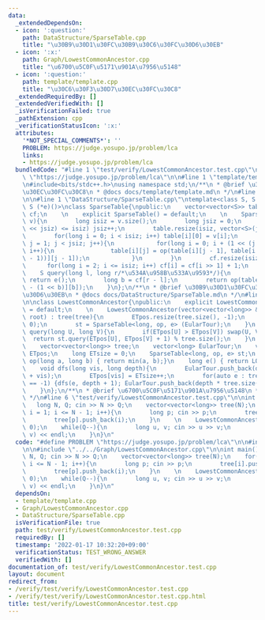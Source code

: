 ```yaml
---
data:
  _extendedDependsOn:
  - icon: ':question:'
    path: DataStructure/SparseTable.cpp
    title: "\u30B9\u30D1\u30FC\u30B9\u30C6\u30FC\u30D6\u30EB"
  - icon: ':x:'
    path: Graph/LowestCommonAncestor.cpp
    title: "\u6700\u5C0F\u5171\u901A\u7956\u5148"
  - icon: ':question:'
    path: template/template.cpp
    title: "\u30C6\u30F3\u30D7\u30EC\u30FC\u30C8"
  _extendedRequiredBy: []
  _extendedVerifiedWith: []
  _isVerificationFailed: true
  _pathExtension: cpp
  _verificationStatusIcon: ':x:'
  attributes:
    '*NOT_SPECIAL_COMMENTS*': ''
    PROBLEM: https://judge.yosupo.jp/problem/lca
    links:
    - https://judge.yosupo.jp/problem/lca
  bundledCode: "#line 1 \"test/verify/LowestCommonAncestor.test.cpp\"\n#define PROBLEM\
    \ \"https://judge.yosupo.jp/problem/lca\"\n\n#line 1 \"template/template.cpp\"\
    \n#include<bits/stdc++.h>\nusing namespace std;\n/**\n * @brief \u30C6\u30F3\u30D7\
    \u30EC\u30FC\u30C8\n * @docs docs/template/template.md\n */\n#line 4 \"test/verify/LowestCommonAncestor.test.cpp\"\
    \n\n#line 1 \"DataStructure/SparseTable.cpp\"\ntemplate<class S, S (*op)(S, S),\
    \ S (*e)()>\nclass SparseTable{\npublic:\n    vector<vector<S>> table;\n    vector<long>\
    \ cf;\n    \n    explicit SparseTable() = default;\n    \n    SparseTable(vector<S>&\
    \ v){\n        long isiz = v.size();\n        long jsiz = 0;\n        while((1\
    \ << jsiz) <= isiz) jsiz++;\n        table.resize(isiz, vector<S>(jsiz, e()));\n\
    \        for(long i = 0; i < isiz; i++) table[i][0] = v[i];\n        for(long\
    \ j = 1; j < jsiz; j++){\n            for(long i = 0; i + (1 << (j - 1)) < isiz;\
    \ i++){\n                table[i][j] = op(table[i][j - 1], table[i + (1 << (j\
    \ - 1))][j - 1]);\n            }\n        }\n        cf.resize(isiz + 1);\n  \
    \      for(long i = 2; i <= isiz; i++) cf[i] = cf[i >> 1] + 1;\n    }\n    \n\
    \    S query(long l, long r/*\u534A\u958B\u533A\u9593*/){\n        if(l == r)\
    \ return e();\n        long b = cf[r - l];\n        return op(table[l][b], table[r\
    \ - (1 << b)][b]);\n    }\n};\n/**\n * @brief \u30B9\u30D1\u30FC\u30B9\u30C6\u30FC\
    \u30D6\u30EB\n * @docs docs/DataStructure/SparseTable.md\n */\n#line 2 \"Graph/LowestCommonAncestor.cpp\"\
    \n\nclass LowestCommonAncestor{\npublic:\n    explicit LowestCommonAncestor()\
    \ = default;\n    \n    LowestCommonAncestor(vector<vector<long>> &tree, long\
    \ root) : tree(tree){\n        ETpos.resize(tree.size(), -1);\n        dfs(root,\
    \ 0);\n        st = SparseTable<long, op, e> (EularTour);\n    }\n    \n    long\
    \ query(long U, long V){\n        if(ETpos[U] > ETpos[V]) swap(U, V);\n      \
    \  return st.query(ETpos[U], ETpos[V] + 1) % tree.size();\n    }\n    \nprivate:\n\
    \    vector<vector<long>> tree;\n    vector<long> EularTour;\n    vector<long>\
    \ ETpos;\n    long ETsize = 0;\n    SparseTable<long, op, e> st;\n    \n    long\
    \ op(long a, long b) { return min(a, b);}\n    long e() { return LONG_MAX;}\n\
    \    void dfs(long vis, long depth){\n        EularTour.push_back(depth * tree.size()\
    \ + vis);\n        ETpos[vis] = ETsize++;\n        for(auto e : tree[vis]) if(ETpos[e]\
    \ == -1) {dfs(e, depth + 1); EularTour.push_back(depth * tree.size() + vis); ETsize++;}\n\
    \    }\n};\n/**\n * @brief \u6700\u5C0F\u5171\u901A\u7956\u5148\n * @docs docs/Graph/LowestCommonAncestor.md\n\
    \ */\n#line 6 \"test/verify/LowestCommonAncestor.test.cpp\"\n\nint main(){\n \
    \   long N, Q; cin >> N >> Q;\n    vector<vector<long>> tree(N);\n    for(long\
    \ i = 1; i <= N - 1; i++){\n        long p; cin >> p;\n        tree[i].push_back(p);\n\
    \        tree[p].push_back(i);\n    }\n    \n    LowestCommonAncestor lca(tree,\
    \ 0);\n    while(Q--){\n        long u, v; cin >> u >> v;\n        cout << lca.query(u,\
    \ v) << endl;\n    }\n}\n"
  code: "#define PROBLEM \"https://judge.yosupo.jp/problem/lca\"\n\n#include \"../../template/template.cpp\"\
    \n\n#include \"../../Graph/LowestCommonAncestor.cpp\"\n\nint main(){\n    long\
    \ N, Q; cin >> N >> Q;\n    vector<vector<long>> tree(N);\n    for(long i = 1;\
    \ i <= N - 1; i++){\n        long p; cin >> p;\n        tree[i].push_back(p);\n\
    \        tree[p].push_back(i);\n    }\n    \n    LowestCommonAncestor lca(tree,\
    \ 0);\n    while(Q--){\n        long u, v; cin >> u >> v;\n        cout << lca.query(u,\
    \ v) << endl;\n    }\n}\n"
  dependsOn:
  - template/template.cpp
  - Graph/LowestCommonAncestor.cpp
  - DataStructure/SparseTable.cpp
  isVerificationFile: true
  path: test/verify/LowestCommonAncestor.test.cpp
  requiredBy: []
  timestamp: '2022-01-17 10:32:20+09:00'
  verificationStatus: TEST_WRONG_ANSWER
  verifiedWith: []
documentation_of: test/verify/LowestCommonAncestor.test.cpp
layout: document
redirect_from:
- /verify/test/verify/LowestCommonAncestor.test.cpp
- /verify/test/verify/LowestCommonAncestor.test.cpp.html
title: test/verify/LowestCommonAncestor.test.cpp
---
```

